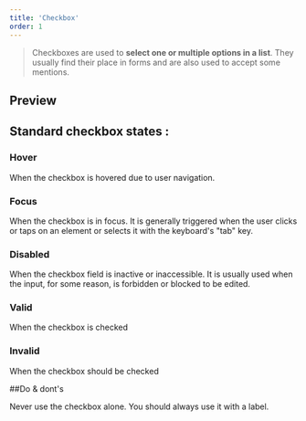 ```yaml
---
title: 'Checkbox'
order: 1
---
```


> Checkboxes are used to **select one or multiple options in a list**. They usually find their place in forms and are also used to accept some mentions.

## Preview

<preview path="src/pages/Components/Checkbox/previews/intro" nude="true"></preview>

## Standard checkbox states :

### Hover

When the checkbox is hovered due to user navigation.

<preview path="src/pages/Components/Checkbox/previews/checkbox-hover-state" nude="true"></preview>

### Focus

When the checkbox is in focus. It is generally triggered when the user clicks or taps on an element or selects it with the keyboard's "tab" key.

<preview path="src/pages/Components/Checkbox/previews/checkbox-focus-state" nude="true"></preview>

### Disabled
When the checkbox field is inactive or inaccessible. It is usually used when the input, for some reason, is forbidden or blocked to be edited.

<preview path="src/pages/Components/Checkbox/previews/checkbox-disabled-state" nude="true"></preview>

### Valid
When the checkbox is checked

<preview path="src/pages/Components/Checkbox/previews/checkbox-valid-state" nude="true"></preview>

### Invalid

When the checkbox should be checked

<preview path="src/pages/Components/Checkbox/previews/checkbox-invalid-state" nude="true"></preview>

##Do & dont's

<hintitem dont="true">
    Never use the checkbox alone. You should always use it with a label.
</hintitem>

